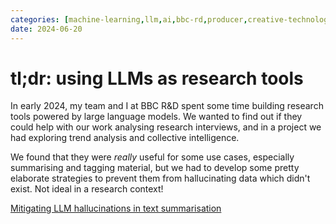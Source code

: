 ```yaml
---
categories: [machine-learning,llm,ai,bbc-rd,producer,creative-technologist,research]
date: 2024-06-20
---
```


# tl;dr: using LLMs as research tools

In early 2024, my team and I at BBC R&D spent some time building research tools powered by large language models. We wanted to find out if they could help with our work analysing research interviews, and in a project we had exploring trend analysis and collective intelligence.

We found that they were _really_ useful for some use cases, especially summarising and tagging material, but we had to develop some pretty elaborate strategies to prevent them from hallucinating data which didn't exist. Not ideal in a research context!

[Mitigating LLM hallucinations in text summarisation](https://www.bbc.co.uk/rd/articles/2024-06-mitigating-llm-hallucinations-in-text-summarisation)
